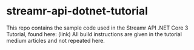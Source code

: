 # streamr-api-dotnet-tutorial
This repo contains the sample code used in the Streamr API .NET Core 3 Tutorial, found here: (link)
All build instructions are given in the tutorial medium articles and not repeated here.
